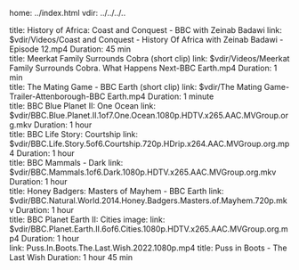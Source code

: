 home: ../index.html
vdir: ../../../..

<div class="bg-secondary-subtle">

<section src="blurb">
title: History of Africa: Coast and Conquest - BBC with Zeinab Badawi
link: $vdir/Videos/Coast and Conquest - History Of Africa with Zeinab Badawi -Episode 12.mp4
Duration: 45 min
</section>

<section src="blurb">
title: Meerkat Family Surrounds Cobra (short clip)
link: $vdir/Videos/Meerkat Family Surrounds Cobra. What Happens Next-BBC Earth.mp4
Duration: 1 min 
</section>

<section src="blurb">
title: The Mating Game - BBC Earth (short clip) 
link: $vdir/The Mating Game-Trailer-Attenborough-BBC Earth.mp4
Duration: 1 minute
</section>

<section src="blurb">
title: BBC Blue Planet II: One Ocean 
link: $vdir/BBC.Blue.Planet.II.1of7.One.Ocean.1080p.HDTV.x265.AAC.MVGroup.org.mkv
Duration: 1 hour
</section>

<section src="blurb">
title: BBC Life Story: Courtship
link: $vdir/BBC.Life.Story.5of6.Courtship.720p.HDrip.x264.AAC.MVGroup.org.mp4
Duration: 1 hour
</section>

<section src="blurb">
title: BBC Mammals - Dark
link: $vdir/BBC.Mammals.1of6.Dark.1080p.HDTV.x265.AAC.MVGroup.org.mkv
Duration: 1 hour
</section>

<section src="blurb">
title: Honey Badgers: Masters of Mayhem - BBC Earth
link: $vdir/BBC.Natural.World.2014.Honey.Badgers.Masters.of.Mayhem.720p.mkv
Duration: 1 hour
</section>

<section src="blurb">
title: BBC Planet Earth II: Cities
image:
link: $vdir/BBC.Planet.Earth.II.6of6.Cities.1080p.HDTV.x265.AAC.MVGroup.org.mp4
Duration: 1 hour
</section>

<section src="blurb"> 
link: Puss.In.Boots.The.Last.Wish.2022.1080p.mp4
title: Puss in Boots - The Last Wish
Duration: 1 hour 45 min
</section>

</div>
